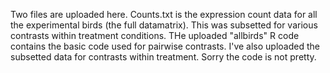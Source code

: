 Two files are uploaded here. Counts.txt is the expression count data for all the experimental birds (the full datamatrix). This was subsetted for various contrasts within treatment conditions. THe uploaded "allbirds" R code contains the basic code used for pairwise contrasts. I've also uploaded the subsetted data for contrasts within treatment. Sorry the code is not pretty.
